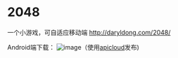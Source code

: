 
# 2048
一个小游戏，可自适应移动端
http://daryldong.com/2048/ 

Android端下载：
![image](http://p1.bqimg.com/567571/62b87aa33b87403a.png)（使用[apicloud](http://www.apicloud.com/)发布)

